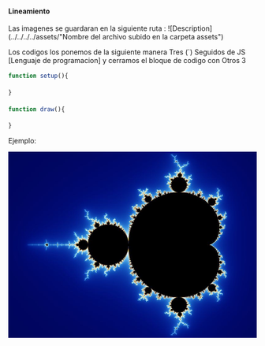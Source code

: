 #### Lineamiento

Las imagenes se guardaran en la siguiente ruta : ![Description](../../../../assets/"Nombre del archivo subido en la carpeta assets")

Los codigos los ponemos de la siguiente manera Tres (`) Seguidos de JS [Lenguaje de programacion] y cerramos el bloque de codigo con Otros 3

``` js
function setup(){

}

function draw(){

}
```

Ejemplo:

![Imagen Inspiradora](../../../../assets/Mandelbrot.jpg)

